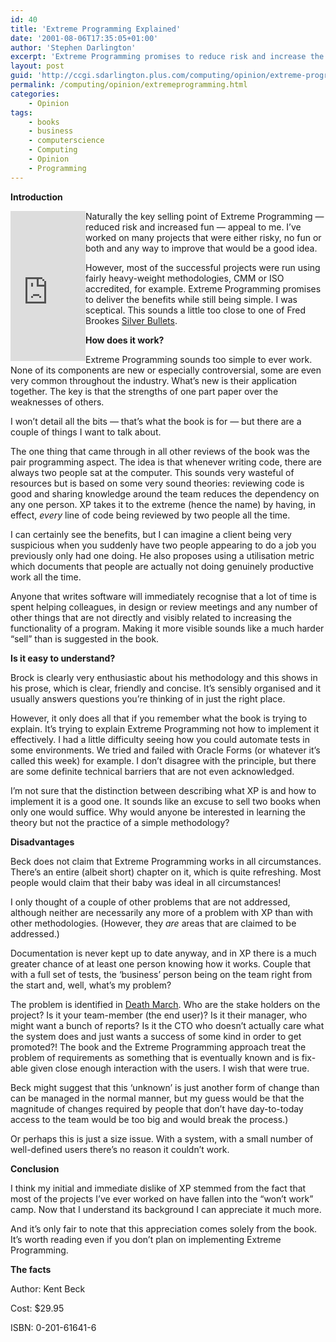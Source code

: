 ```yaml
---
id: 40
title: 'Extreme Programming Explained'
date: '2001-08-06T17:35:05+01:00'
author: 'Stephen Darlington'
excerpt: 'Extreme Programming promises to reduce risk and increase the fun of programming. Can that be true? '
layout: post
guid: 'http://ccgi.sdarlington.plus.com/computing/opinion/extreme-programming-explained.html'
permalink: /computing/opinion/extremeprogramming.html
categories:
    - Opinion
tags:
    - books
    - business
    - computerscience
    - Computing
    - Opinion
    - Programming
---
```


**Introduction**

<iframe align="left" frameborder="0" height="240" loading="lazy" marginheight="0" marginwidth="0" scrolling="no" src="http://rcm.amazon.com/e/cm?o=1&l=as1&f=ifr&t=zx81orguk00&p=8&asins=0201616416&IS2=1&lt1=_blank" width="120"><map name="boxmap-p8"><area coords="14, 200, 103, 207" href="http://rcm.amazon.com/e/cm/privacy-policy.html?o=1" shape="RECT"></area><area coords="0,0,10000,10000" href="http://www.amazon.com/exec/obidos/redirect-home/zx81orguk00"></area></map>![Shop at Amazon.com](http://rcm-images.amazon.com/images/G/01/rcm/120x240.gif)

</iframe>Naturally the key selling point of Extreme Programming — reduced risk and increased fun — appeal to me. I’ve worked on many projects that were either risky, no fun or both and any way to improve that would be a good idea.

However, most of the successful projects were run using fairly heavy-weight methodologies, CMM or ISO accredited, for example. Extreme Programming promises to deliver the benefits while still being simple. I was sceptical. This sounds a little too close to one of Fred Brookes [Silver Bullets](http://www.amazon.co.uk/exec/obidos/ASIN/0201835959/zx81orguk).

**How does it work?**

Extreme Programming sounds too simple to ever work. None of its components are new or especially controversial, some are even very common throughout the industry. What’s new is their application together. The key is that the strengths of one part paper over the weaknesses of others.

I won’t detail all the bits — that’s what the book is for — but there are a couple of things I want to talk about.

The one thing that came through in all other reviews of the book was the pair programming aspect. The idea is that whenever writing code, there are always two people sat at the computer. This sounds very wasteful of resources but is based on some very sound theories: reviewing code is good and sharing knowledge around the team reduces the dependency on any one person. XP takes it to the extreme (hence the name) by having, in effect, *every* line of code being reviewed by two people all the time.

I can certainly see the benefits, but I can imagine a client being very suspicious when you suddenly have two people appearing to do a job you previously only had one doing. He also proposes using a utilisation metric which documents that people are actually not doing genuinely productive work all the time.

Anyone that writes software will immediately recognise that a lot of time is spent helping colleagues, in design or review meetings and any number of other things that are not directly and visibly related to increasing the functionality of a program. Making it more visible sounds like a much harder “sell” than is suggested in the book.

**Is it easy to understand?**

Brock is clearly very enthusiastic about his methodology and this shows in his prose, which is clear, friendly and concise. It’s sensibly organised and it usually answers questions you’re thinking of in just the right place.

However, it only does all that if you remember what the book is trying to explain. It’s trying to explain Extreme Programming not how to implement it effectively. I had a little difficulty seeing how you could automate tests in some environments. We tried and failed with Oracle Forms (or whatever it’s called this week) for example. I don’t disagree with the principle, but there are some definite technical barriers that are not even acknowledged.

I’m not sure that the distinction between describing what XP is and how to implement it is a good one. It sounds like an excuse to sell two books when only one would suffice. Why would anyone be interested in learning the theory but not the practice of a simple methodology?

**Disadvantages**

Beck does not claim that Extreme Programming works in all circumstances. There’s an entire (albeit short) chapter on it, which is quite refreshing. Most people would claim that their baby was ideal in all circumstances!

I only thought of a couple of other problems that are not addressed, although neither are necessarily any more of a problem with XP than with other methodologies. (However, they *are* areas that are claimed to be addressed.)

Documentation is never kept up to date anyway, and in XP there is a much greater chance of at least one person knowing how it works. Couple that with a full set of tests, the ‘business’ person being on the team right from the start and, well, what’s my problem?

The problem is identified in [Death March](deathmarch.html). Who are the stake holders on the project? Is it your team-member (the end user)? Is it their manager, who might want a bunch of reports? Is it the CTO who doesn’t actually care what the system does and just wants a success of some kind in order to get promoted?! The book and the Extreme Programming approach treat the problem of requirements as something that is eventually known and is fix-able given close enough interaction with the users. I wish that were true.

Beck might suggest that this ‘unknown’ is just another form of change than can be managed in the normal manner, but my guess would be that the magnitude of changes required by people that don’t have day-to-today access to the team would be too big and would break the process.)

Or perhaps this is just a size issue. With a system, with a small number of well-defined users there’s no reason it couldn’t work.

**Conclusion**

I think my initial and immediate dislike of XP stemmed from the fact that most of the projects I’ve ever worked on have fallen into the “won’t work” camp. Now that I understand its background I can appreciate it much more.

And it’s only fair to note that this appreciation comes solely from the book. It’s worth reading even if you don’t plan on implementing Extreme Programming.

**The facts**

Author: Kent Beck

Cost: $29.95

ISBN: 0-201-61641-6